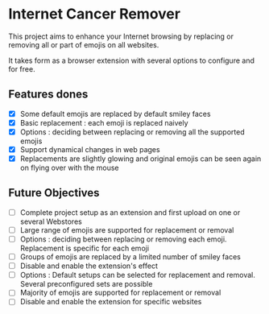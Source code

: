# Internet Cancer Remover

This project aims to enhance your Internet browsing by replacing or removing all or part of emojis on all websites.

It takes form as a browser extension with several options to configure and for free.

## Features dones

- [x] Some default emojis are replaced by default smiley faces
- [x] Basic replacement : each emoji is replaced naively
- [x] Options : deciding between replacing or removing all the supported emojis
- [x] Support dynamical changes in web pages
- [x] Replacements are slightly glowing and original emojis can be seen again on flying over with the mouse

## Future Objectives

- [ ] Complete project setup as an extension and first upload on one or several Webstores
- [ ] Large range of emojis are supported for replacement or removal
- [ ] Options : deciding between replacing or removing each emoji. Replacement is specific for each emoji
- [ ] Groups of emojis are replaced by a limited number of smiley faces
- [ ] Disable and enable the extension's effect
- [ ] Options : Default setups can be selected for replacement and removal. Several preconfigured sets are possible
- [ ] Majority of emojis are supported for replacement or removal
- [ ] Disable and enable the extension for specific websites

